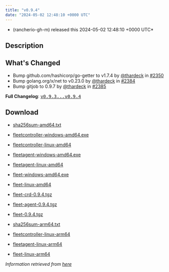```yaml
---
title: "v0.9.4"
date: "2024-05-02 12:48:10 +0000 UTC"
---
```



* (rancherio-gh-m) released this 2024-05-02 12:48:10 +0000 UTC*



## Description


<h2>What's Changed</h2>
<ul>
<li>Bump github.com/hashicorp/go-getter to v1.7.4 by <a class="user-mention notranslate" data-hovercard-type="user" data-hovercard-url="/users/thardeck/hovercard" data-octo-click="hovercard-link-click" data-octo-dimensions="link_type:self" href="https://github.com/thardeck">@thardeck</a> in <a class="issue-link js-issue-link" data-error-text="Failed to load title" data-id="2256449008" data-permission-text="Title is private" data-url="https://github.com/rancher/fleet/issues/2350" data-hovercard-type="pull_request" data-hovercard-url="/rancher/fleet/pull/2350/hovercard" href="https://github.com/rancher/fleet/pull/2350">#2350</a></li>
<li>Bump golang.org/x/net to v0.23.0 by <a class="user-mention notranslate" data-hovercard-type="user" data-hovercard-url="/users/thardeck/hovercard" data-octo-click="hovercard-link-click" data-octo-dimensions="link_type:self" href="https://github.com/thardeck">@thardeck</a> in <a class="issue-link js-issue-link" data-error-text="Failed to load title" data-id="2268170759" data-permission-text="Title is private" data-url="https://github.com/rancher/fleet/issues/2384" data-hovercard-type="pull_request" data-hovercard-url="/rancher/fleet/pull/2384/hovercard" href="https://github.com/rancher/fleet/pull/2384">#2384</a></li>
<li>Bump gitjob to 0.9.7 by <a class="user-mention notranslate" data-hovercard-type="user" data-hovercard-url="/users/thardeck/hovercard" data-octo-click="hovercard-link-click" data-octo-dimensions="link_type:self" href="https://github.com/thardeck">@thardeck</a> in <a class="issue-link js-issue-link" data-error-text="Failed to load title" data-id="2268173378" data-permission-text="Title is private" data-url="https://github.com/rancher/fleet/issues/2385" data-hovercard-type="pull_request" data-hovercard-url="/rancher/fleet/pull/2385/hovercard" href="https://github.com/rancher/fleet/pull/2385">#2385</a></li>
</ul>
<p><strong>Full Changelog</strong>: <a class="commit-link" href="https://github.com/rancher/fleet/compare/v0.9.3...v0.9.4"><tt>v0.9.3...v0.9.4</tt></a></p>



## Download


* [sha256sum-amd64.txt](https://github.com/rancher/fleet/releases/download/v0.9.4/sha256sum-amd64.txt)

* [fleetcontroller-windows-amd64.exe](https://github.com/rancher/fleet/releases/download/v0.9.4/fleetcontroller-windows-amd64.exe)

* [fleetcontroller-linux-amd64](https://github.com/rancher/fleet/releases/download/v0.9.4/fleetcontroller-linux-amd64)

* [fleetagent-windows-amd64.exe](https://github.com/rancher/fleet/releases/download/v0.9.4/fleetagent-windows-amd64.exe)

* [fleetagent-linux-amd64](https://github.com/rancher/fleet/releases/download/v0.9.4/fleetagent-linux-amd64)

* [fleet-windows-amd64.exe](https://github.com/rancher/fleet/releases/download/v0.9.4/fleet-windows-amd64.exe)

* [fleet-linux-amd64](https://github.com/rancher/fleet/releases/download/v0.9.4/fleet-linux-amd64)

* [fleet-crd-0.9.4.tgz](https://github.com/rancher/fleet/releases/download/v0.9.4/fleet-crd-0.9.4.tgz)

* [fleet-agent-0.9.4.tgz](https://github.com/rancher/fleet/releases/download/v0.9.4/fleet-agent-0.9.4.tgz)

* [fleet-0.9.4.tgz](https://github.com/rancher/fleet/releases/download/v0.9.4/fleet-0.9.4.tgz)

* [sha256sum-arm64.txt](https://github.com/rancher/fleet/releases/download/v0.9.4/sha256sum-arm64.txt)

* [fleetcontroller-linux-arm64](https://github.com/rancher/fleet/releases/download/v0.9.4/fleetcontroller-linux-arm64)

* [fleetagent-linux-arm64](https://github.com/rancher/fleet/releases/download/v0.9.4/fleetagent-linux-arm64)

* [fleet-linux-arm64](https://github.com/rancher/fleet/releases/download/v0.9.4/fleet-linux-arm64)




*Information retrieved from [here](https://github.com/rancher/fleet/releases/tag/v0.9.4)*

